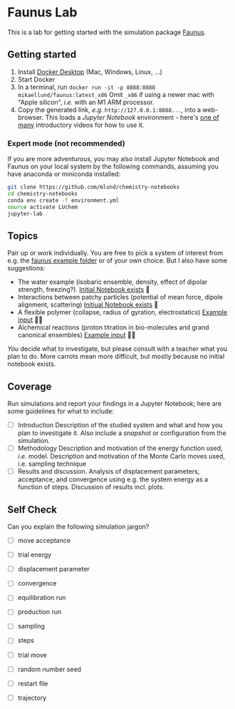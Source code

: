 # Faunus Lab

This is a lab for getting started with the simulation package [Faunus](https://faunus.readthedocs.io).

## Getting started

1. Install [Docker Desktop](https://www.docker.com/products/docker-desktop) (Mac, Windows, Linux, ...)
2. Start Docker
3. In a terminal, run `docker run -it -p 8888:8888 mikaellund/faunus:latest_x86`
   Omit `_x86` if using a newer mac with "Apple silicon", _i.e._ with an M1 ARM processor.
4. Copy the generated link, _e.g._ `http://127.0.0.1:8888...`, into a web-browser.
   This loads a _Jupyter Notebook_ environment - here's
   [one of many](https://www.youtube.com/watch?v=jZ952vChhuI) introductory videos for how to use it.

### Expert mode (not recommended)
If you are more adventurous, you may also install Jupyter Notebook and Faunus
on your local system by the following commands, assuming you have anaconda or miniconda installed:

~~~ bash
git clone https://github.com/mlund/chemistry-notebooks
cd chemistry-notebooks
conda env create -f environment.yml
source activate LUchem
jupyter-lab
~~~

## Topics

Pair up or work individually.
You are free to pick a system of interest from e.g. the
[faunus example folder](https://github.com/mlund/faunus/tree/master/examples) or of your own choice.
But I also have some suggestions:

- The water example (isobaric ensemble, density, effect of dipolar strength, freezing?).
  [Initial Notebook exists](https://github.com/mlund/chemistry-notebooks/tree/master/liquid-monte-carlo) 🥕
- Interactions between patchy particles (potential of mean force, dipole alignment, scattering)
  [Initiual Notebook exists](https://github.com/mlund/chemistry-notebooks/tree/master/patchy-particle-interactions) 🥕
- A flexible polymer (collapse, radius of gyration, electrostatics)
  [Example input](https://github.com/mlund/faunus/blob/master/examples/polymers/polymers.yml) 🥕🥕
- Alchemical reactions (proton titration in bio-molecules and grand canonical ensembles)
  [Example input](https://github.com/mlund/faunus/blob/master/examples/fasta-titration.yml) 🥕🥕

*You* decide what to investigate, but please consult with a teacher what you plan to do.
More carrots mean more difficult, but mostly because no initial notebook exists.

## Coverage

Run simulations and report your findings in a Jupyter Notebook; here are some guidelines for what to include:
- [ ] Introduction
      Description of the studied system and what and how you plan to investigate it. Also include a <em>snapshot</em> or configuration from the simulation.
- [ ] Methodology
      Description and motivation of the energy function used, _i.e._ model.
      Description and motivation of the Monte Carlo moves used, i.e. sampling technique
- [ ] Results and discussion.
      Analysis of displacement parameters, acceptance, and convergence using e.g. the
      system energy as a function of steps. Discussion of results incl. plots.

## Self Check
  
Can you explain the following simulation jargon?
  
- [ ] move acceptance
- [ ] trial energy
- [ ] displacement parameter
- [ ] convergence
- [ ] equilibration run
- [ ] production run
- [ ] sampling
- [ ] steps
- [ ] trial move
- [ ] random number seed
- [ ] restart file
- [ ] trajectory
  
